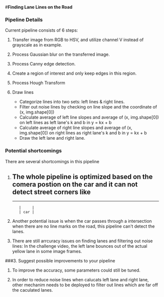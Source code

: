 #**Finding Lane Lines on the Road** 

### Pipeline Details

Current pipeline consists of 6 steps:

 1) Transfer image from RGB to HSV, and utilize channel V instead of grayscale as in example.
 
 2) Process Gaussian blur on the transferred image.
 
 3) Process Canny edge detection.
 
 4) Create a region of interest and only keep edges in this region.
 
 5) Process Hough Transform 
 
 6) Draw lines
    - Categorize lines into two sets: left lines & right lines.
    - Filter out noise lines by checking on line slope and the coordinate of (x, img.shape[0])
    - Calculate average of left line slopes and average of (x, img.shape[0]) on left lines as left lane's k and b in y = kx + b
    - Calculate average of right line slopes and average of (x, img.shape[0]) on right lines as right lane's k and b in y = kx + b
    - Draw the left lane and right lane.

### Potential shortcomings

There are several shortcomings in this pipeline

 1) The whole pipeline is optimized based on the comera postion on the car and it can not detect street corners like
    ---------------------

    --------     --------
           |     |
           | car |
           
 2) Another potential issue is when the car passes through a intersection when there are no line marks on the road, this pipeline can't detect the lanes.
 
 3) There are still arrcuracy issues on finding lanes and filtering out noise lines: In the challenge video, the left lane bounces out of the actual yellow lane in some image frames. 

###3. Suggest possible improvements to your pipeline

 1) To improve the accuracy, some parameters could still be tuned.
 
 2) In order to reduce noise lines when calucats left lane and right lane, other mechanim needs to be deployed to filter out lines which are far off the caculated lanes.   
